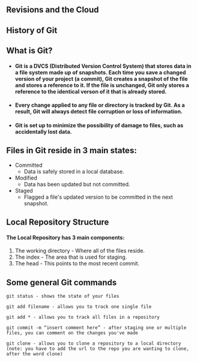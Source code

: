 ## Revisions and the Cloud

## History of Git

## What is Git?

* #### Git is a DVCS (Distributed Version Control System) that stores data in a file system made up of snapshots. Each time you save a changed version of your project (a commit), Git creates a snapshot of the file and stores a reference to it. If the file is unchanged, Git only stores a reference to the identical verson of it that is already stored.

* #### Every change applied to any file or directory is tracked by Git. As a result, Git will always detect file corruption or loss of information.

* #### Git is set up to minimize the possibility of damage to files, such as accidentally lost data. 

## Files in Git reside in 3 main states:
  * Committed
    * Data is safely stored in a local database.
  * Modified
    * Data has been updated but not committed.
  * Staged
    * Flagged a file's updated version to be committed in the next snapshot.

## Local Repository Structure

#### The Local Repository has 3 main components:
1. The working directory - Where all of the files reside.
2. The index - The area that is used for staging. 
3. The head - This points to the most recent commit.

## Some general Git commands 

``` git status - shows the state of your files ```

``` git add filename - allows you to track one single file ```

``` git add * - allows you to track all files in a repository ```

``` git commit -m “insert comment here” - after staging one or multiple files, you can comment on the changes you've made ```

``` git clone - allows you to clone a repository to a local directory (note: you have to add the url to the repo you are wanting to clone, after the word clone) ```

